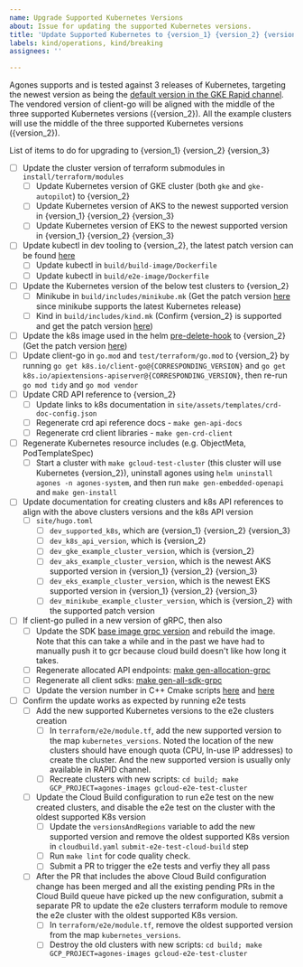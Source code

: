 ```yaml
---
name: Upgrade Supported Kubernetes Versions
about: Issue for updating the supported Kubernetes versions.
title: 'Update Supported Kubernetes to {version_1} {version_2} {version_3}'
labels: kind/operations, kind/breaking
assignees: ''

---
```


Agones supports and is tested against 3 releases of Kubernetes, targeting the newest version as being the [default version in the GKE Rapid channel](https://cloud.google.com/kubernetes-engine/docs/release-notes#current_versions). The vendored version of client-go will be aligned with the middle of the three supported Kubernetes versions ({version_2}). All the example clusters will use the middle of the three supported Kubernetes versions ({version_2}).

List of items to do for upgrading to {version_1} {version_2} {version_3}

- [ ] Update the cluster version of terraform submodules in `install/terraform/modules`
    - [ ] Update Kubernetes version of GKE cluster (both `gke` and `gke-autopilot`) to {version_2}
    - [ ] Update Kubernetes version of AKS to the newest supported version in {version_1} {version_2} {version_3}
    - [ ] Update Kubernetes version of EKS to the newest supported version in {version_1} {version_2} {version_3}
- [ ] Update kubectl in dev tooling to {version_2}, the latest patch version can be found [here](https://kubernetes.io/releases/)
    - [ ] Update kubectl in `build/build-image/Dockerfile`
    - [ ] Update kubectl in `build/e2e-image/Dockerfile`
- [ ] Update the Kubernetes version of the below test clusters to {version_2}
    - [ ] Minikube in `build/includes/minikube.mk` (Get the patch version [here](https://kubernetes.io/releases/) since minikube supports the latest Kubernetes release)
    - [ ] Kind in `build/includes/kind.mk` (Confirm {version_2} is supported and get the patch version [here](https://github.com/kubernetes-sigs/kind/releases))
- [ ] Update the k8s image used in the helm [pre-delete-hook](https://github.com/googleforgames/agones/blob/main/install/helm/agones/templates/hooks/pre_delete_hook.yaml) to {version_2} (Get the patch version [here](https://hub.docker.com/r/lachlanevenson/k8s-kubectl))
- [ ] Update client-go in `go.mod` and `test/terraform/go.mod` to {version_2} by running `go get k8s.io/client-go@{CORRESPONDING_VERSION}` and `go get k8s.io/apiextensions-apiserver@{CORRESPONDING_VERSION}`, then re-run `go mod tidy` and `go mod vendor`
- [ ] Update CRD API reference to {version_2}
    - [ ] Update links to k8s documentation in `site/assets/templates/crd-doc-config.json`
    - [ ] Regenerate crd api reference docs - `make gen-api-docs`
    - [ ] Regenerate crd client libraries - `make gen-crd-client`
- [ ] Regenerate Kubernetes resource includes (e.g. ObjectMeta, PodTemplateSpec)
    - [ ] Start a cluster with `make gcloud-test-cluster` (this cluster will use Kubernetes {version_2}), uninstall agones using `helm uninstall agones -n agones-system`, and then run  `make gen-embedded-openapi` and `make gen-install`
- [ ] Update documentation for creating clusters and k8s API references to align with the above clusters versions and the k8s API version
    - [ ] `site/hugo.toml`
        - [ ] `dev_supported_k8s`, which are {version_1} {version_2} {version_3}
        - [ ] `dev_k8s_api_version`, which is {version_2}
        - [ ] `dev_gke_example_cluster_version`, which is {version_2}
        - [ ] `dev_aks_example_cluster_version`, which is the newest AKS supported version in {version_1} {version_2} {version_3}
        - [ ] `dev_eks_example_cluster_version`, which is the newest EKS supported version in {version_1} {version_2} {version_3}
        - [ ] `dev_minikube_example_cluster_version`, which is {version_2} with the supported patch version
- [ ] If client-go pulled in a new version of gRPC, then also
    - [ ] Update the SDK [base image grpc version](https://github.com/googleforgames/agones/blob/main/build/includes/sdk.mk#L30) and rebuild the image. Note that this can take a while and in the past we have had to manually push it to gcr because cloud build doesn't like how long it takes.
    - [ ] Regenerate allocated API endpoints: [make gen-allocation-grpc](https://github.com/googleforgames/agones/blob/main/build/includes/allocation.mk#L55)
    - [ ] Regenerate all client sdks: [make gen-all-sdk-grpc](https://github.com/googleforgames/agones/blob/main/build/README.md#make-gen-all-sdk-grpc)
    - [ ] Update the version number in C++ Cmake scripts [here](https://github.com/googleforgames/agones/blob/main/sdks/cpp/CMakeLists.txt#L100) and [here](https://github.com/googleforgames/agones/blob/main/sdks/cpp/cmake/prerequisites.cmake#L34)
- [ ] Confirm the update works as expected by running e2e tests
    - [ ] Add the new supported Kubernetes versions to the e2e clusters creation
        - [ ] In `terraform/e2e/module.tf`, add the new supported version to the map `kubernetes_versions`. Noted the location of the new clusters should have enough quota (CPU, In-use IP addresses) to create the cluster. And the new supported version is usually only available in RAPID channel.
        - [ ] Recreate clusters with new scripts: `cd build; make GCP_PROJECT=agones-images gcloud-e2e-test-cluster`
    - [ ] Update the Cloud Build configuration to run e2e test on the new created clusters, and disable the e2e test on the cluster with the oldest supported K8s version
        - [ ] Update the `versionsAndRegions` variable to add the new supported version and remove the oldest supported K8s version in `cloudbuild.yaml` `submit-e2e-test-cloud-build` step
        - [ ] Run `make lint` for code quality check.
        - [ ] Submit a PR to trigger the e2e tests and verfiy they all pass
    - [ ] After the PR that includes the above Cloud Build configuration change has been merged and all the existing pending PRs in the Cloud Build queue have picked up the new configuration, submit a separate PR to update the e2e clusters terraform module to remove the e2e cluster with the oldest supported K8s version.
        - [ ] In `terraform/e2e/module.tf`, remove the oldest supported version from the map `kubernetes_versions`.
        - [ ] Destroy the old clusters with new scripts: `cd build; make GCP_PROJECT=agones-images gcloud-e2e-test-cluster`
